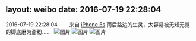 layout: weibo
date: 2016-07-19 22:28:04
---
<meta name="referrer" content="no-referrer" />

2016-07-19 22:28:04  &nbsp;&nbsp;&nbsp;&nbsp;&nbsp;&nbsp; 来自 <a href="sinaweibo://customweibosource" rel="nofollow">iPhone 5s</a>
雨后路边的生灵，太容易被无知无觉的脚底磨为齑粉…… ​​​
![图片](https://ww4.sinaimg.cn/large/6d2a6003jw1f5zl2f910bj20qo0zk7gi.jpg)
![图片](https://ww1.sinaimg.cn/large/6d2a6003jw1f5zl2gm693j20zk0qowr5.jpg)
![图片](https://ww4.sinaimg.cn/large/6d2a6003jw1f5zl2h2dk4j20qo0zk79m.jpg)
